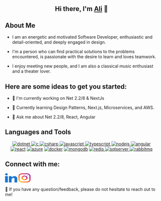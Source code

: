 <h2 align="center">Hi there, I'm <a href="#" target="_blank" rel="noreferrer">Ali</a> 👋</h2>

## About Me

* I am an energetic and motivated Software Developer, enthusiastic and detail-oriented, and deeply engaged in design.

* I'm a person who can find practical solutions to the problems encountered, is passionate with the desire to learn and loves teamwork.

* I enjoy meeting new people, and I am also a classical music enthusiast and a theater lover.

## Here are some ideas to get you started:

* 🔭 I'm currently working on Net 2.2/8 & NextJs

* 🌱 Currently learning Design Patterns, Next.js, Microservices, and AWS.

* 💬 Ask me about Net 2.2/8, React, Angular

## Languages and Tools

<p align="center">
  <a href="https://dotnet.microsoft.com/en-us/">
    <img src="https://cdn.jsdelivr.net/gh/devicons/devicon/icons/dotnetcore/dotnetcore-original.svg" with="50" height="50" alt="dotnet" > </a>
    <a href="https://www.cprogramming.com/">
    <img src="https://cdn.jsdelivr.net/gh/devicons/devicon@latest/icons/c/c-original.svg" with="50" height="50" alt="c" > </a>
    <a href="https://learn.microsoft.com/en-us/dotnet/csharp/">
    <img src="https://cdn.jsdelivr.net/gh/devicons/devicon@latest/icons/csharp/csharp-original.svg" with="50" height="50" alt="csharp" > </a>
    <a href="https://www.javascript.com/">
    <img src="https://cdn.jsdelivr.net/gh/devicons/devicon/icons/javascript/javascript-original.svg" with="50" height="50" alt="javascript" > </a>
  <a href="https://www.typescriptlang.org/">
    <img src="https://cdn.jsdelivr.net/gh/devicons/devicon/icons/typescript/typescript-original.svg" with="50" height="50" alt="typescript" > </a>
      <a href="https://nodejs.org">
    <img src="https://cdn.jsdelivr.net/gh/devicons/devicon@latest/icons/nodejs/nodejs-original.svg" with="50" height="50" alt="nodejs" > </a>
  <a href="https://angular.io/">
    <img src="https://cdn.jsdelivr.net/gh/devicons/devicon/icons/angularjs/angularjs-original.svg" with="50" height="50" alt="angular" ></a>
    <a href="https://react.dev/">
    <img src="https://cdn.jsdelivr.net/gh/devicons/devicon@latest/icons/react/react-original.svg" with="50" height="50" alt="react" ></a>
    <a href="https://azure.microsoft.com/en-us/">
    <img src="https://cdn.jsdelivr.net/gh/devicons/devicon/icons/azure/azure-original.svg" with="50" height="50" alt="azure" ></a>
  <a href="https://www.docker.com/">
    <img src="https://cdn.jsdelivr.net/gh/devicons/devicon/icons/docker/docker-original.svg" with="50" height="50" alt="docker" ></a>
  <a href="https://www.mongodb.com/">
    <img src="https://cdn.jsdelivr.net/gh/devicons/devicon/icons/mongodb/mongodb-original.svg" with="50" height="50" alt="mongodb" ></a>  
  <a href="https://redis.io/">
    <img src="https://cdn.jsdelivr.net/gh/devicons/devicon/icons/redis/redis-original.svg" with="50" height="50" alt="redis" > </a>  
  <a href="https://www.microsoft.com/en-us/sql-server/sql-server-downloads">
    <img src="https://cdn.jsdelivr.net/gh/devicons/devicon/icons/microsoftsqlserver/microsoftsqlserver-plain.svg" with="50" height="50" alt="sqlserver" > </a>
  <a href="https://www.rabbitmq.com/">
    <img src="https://www.vectorlogo.zone/logos/rabbitmq/rabbitmq-icon.svg" with="50" height="50" alt="rabbitmq" ></a>
</p>

## Connect with me:

<a href="https://www.linkedin.com/in/ali-aslan-dev/" target="blank"><img align="center" src="svg/linked-in-alt.svg" alt="https://www.linkedin.com/in/ali-aslan-dev/" height="30" width="40" /></a>
<a href="https://www.instagram.com/mr.ali.aslan/" target="blank"><img align="center" src="svg/instagram.svg" alt="https://www.instagram.com/mr.ali.aslan/" height="30" width="40" /></a>

💬 If you have any question/feedback, please do not hesitate to reach out to me!


